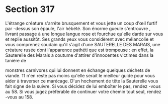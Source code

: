 # Section 317

L'étrange créature s'arrête brusquement et vous jette un coup d'œil
furtif par -dessus son épaule, l'air hébété. Son énorme gueule
s'entrouvre , livrant passage à une longue langue rose et fourchue
qu'elle darde sur vous et replie aussitôt. Ses grands yeux vous
considèrent avec mélancolie et vous comprenez soudain qu'il s'agit
d'une SAUTERELLE DES MARAIS, une créature rusée dont
l'apparence pathéti que est trompeuse : en effet, la Sauterelle des
Marais a coutume d'attirer d'innocentes victimes dans la tanière de

monstres carnivores qui lui donnent en échange quelques déchets
de viande. 11 n'en reste pas moins qu'elle serait le meilleur guide
pour vous aider à traverser ce marécage. D'un hochement de tête la
Sauterelle vous fait signe de la suivre. Si vous décidez de lui
emboîter le pas, rendez -vous au  58. Si vous jugez préférable de
continuer votre chemin tout seul, rendez -vous  au 158.